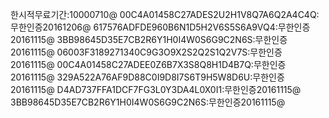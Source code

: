한시적무료기간:10000710@
00C4A01458C27ADES2U2H1V8Q7A6Q2A4C4Q:무한인증20161206@
617576ADFDE960B6N1D5H2V6S5S6A9VQ4:무한인증20161115@
3BB98645D35E7CB2R6Y1H0I4W0S6G9C2N6S:무한인증20161115@
06003F3189271340C9G3O9X2S2Q2S1Q2V7S:무한인증20161115@
00C4A01458C27ADEE0Z6B7X3S8Q8H1D4B7Q:무한인증20161115@
329A522A76AF9D88C0I9D8I7S6T9H5W8D6U:무한인증20161115@
D4AD737FFA1DCF7FG3L0Y3DA4L0X0I1:무한인증20161115@
3BB98645D35E7CB2R6Y1H0I4W0S6G9C2N6S:무한인증20161115@
